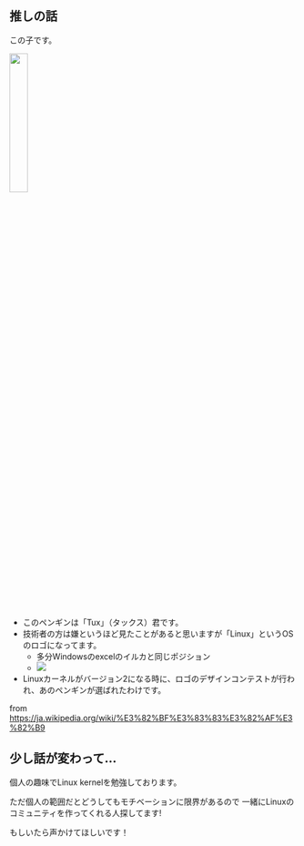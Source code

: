 ﻿






## 推しの話

この子です。

<img width="25%" src="https://upload.wikimedia.org/wikipedia/commons/thumb/3/35/Tux.svg/1200px-Tux.svg.png">

- このペンギンは「Tux」（タックス）君です。
- 技術者の方は嫌というほど見たことがあると思いますが「Linux」というOSのロゴになってます。
    - 多分Windowsのexcelのイルカと同じポジション
    - <img src="https://kyoko-np.net/images/kairu.jpg">
- Linuxカーネルがバージョン2になる時に、ロゴのデザインコンテストが行われ、あのペンギンが選ばれたわけです。

from https://ja.wikipedia.org/wiki/%E3%82%BF%E3%83%83%E3%82%AF%E3%82%B9

## 少し話が変わって...

個人の趣味でLinux kernelを勉強しております。

ただ個人の範囲だとどうしてもモチベーションに限界があるので
一緒にLinuxのコミュニティを作ってくれる人探してます!

もしいたら声かけてほしいです！












